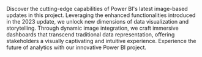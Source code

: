 Discover the cutting-edge capabilities of Power BI's latest image-based updates in this project. Leveraging the enhanced functionalities introduced in the 2023 update, we unlock new dimensions of data visualization and storytelling. Through dynamic image integration, we craft immersive dashboards that transcend traditional data representation, offering stakeholders a visually captivating and intuitive experience. Experience the future of analytics with our innovative Power BI project.
